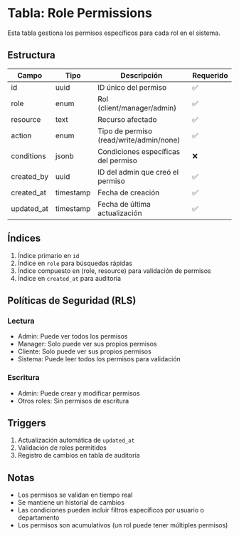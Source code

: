 # Tabla: Role Permissions

Esta tabla gestiona los permisos específicos para cada rol en el sistema.

## Estructura

| Campo | Tipo | Descripción | Requerido |
|-------|------|-------------|-----------|
| id | uuid | ID único del permiso | ✅ |
| role | enum | Rol (client/manager/admin) | ✅ |
| resource | text | Recurso afectado | ✅ |
| action | enum | Tipo de permiso (read/write/admin/none) | ✅ |
| conditions | jsonb | Condiciones específicas del permiso | ❌ |
| created_by | uuid | ID del admin que creó el permiso | ✅ |
| created_at | timestamp | Fecha de creación | ✅ |
| updated_at | timestamp | Fecha de última actualización | ✅ |

## Índices

1. Índice primario en `id`
2. Índice en `role` para búsquedas rápidas
3. Índice compuesto en (role, resource) para validación de permisos
4. Índice en `created_at` para auditoría

## Políticas de Seguridad (RLS)

### Lectura
- Admin: Puede ver todos los permisos
- Manager: Solo puede ver sus propios permisos
- Cliente: Solo puede ver sus propios permisos
- Sistema: Puede leer todos los permisos para validación

### Escritura
- Admin: Puede crear y modificar permisos
- Otros roles: Sin permisos de escritura

## Triggers
1. Actualización automática de `updated_at`
2. Validación de roles permitidos
3. Registro de cambios en tabla de auditoría

## Notas
- Los permisos se validan en tiempo real
- Se mantiene un historial de cambios
- Las condiciones pueden incluir filtros específicos por usuario o departamento
- Los permisos son acumulativos (un rol puede tener múltiples permisos)